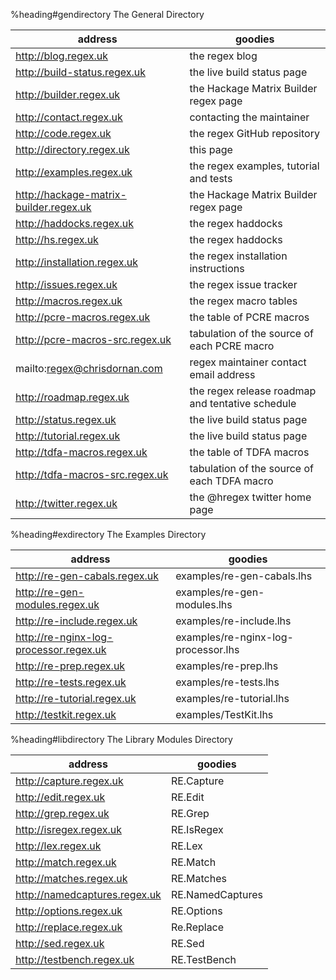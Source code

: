 %heading#gendirectory The General Directory

| address                                   | goodies                       
|-------------------------------------------|--------------------------------------
| <http://blog.regex.uk>                    | the regex blog
| <http://build-status.regex.uk>            | the live build status page
| <http://builder.regex.uk>                 | the Hackage Matrix Builder regex page
| <http://contact.regex.uk>                 | contacting the maintainer
| <http://code.regex.uk>                    | the regex GitHub repository
| <http://directory.regex.uk>               | this page
| <http://examples.regex.uk>                | the regex examples, tutorial and tests
| <http://hackage-matrix-builder.regex.uk>  | the Hackage Matrix Builder regex page
| <http://haddocks.regex.uk>                | the regex haddocks
| <http://hs.regex.uk>                      | the regex haddocks
| <http://installation.regex.uk>            | the regex installation instructions
| <http://issues.regex.uk>                  | the regex issue tracker
| <http://macros.regex.uk>                  | the regex macro tables
| <http://pcre-macros.regex.uk>             | the table of PCRE macros
| <http://pcre-macros-src.regex.uk>         | tabulation of the source of each PCRE macro
| mailto:regex@chrisdornan.com              | regex maintainer contact email address
| <http://roadmap.regex.uk>                 | the regex release roadmap and tentative schedule
| <http://status.regex.uk>                  | the live build status page
| <http://tutorial.regex.uk>                | the live build status page
| <http://tdfa-macros.regex.uk>             | the table of TDFA macros
| <http://tdfa-macros-src.regex.uk>         | tabulation of the source of each TDFA macro
| <http://twitter.regex.uk>                 | the @hregex twitter home page


%heading#exdirectory The Examples Directory

| address                                   | goodies                                       
|-------------------------------------------|--------------------------------------
| <http://re-gen-cabals.regex.uk>           | examples/re-gen-cabals.lhs
| <http://re-gen-modules.regex.uk>          | examples/re-gen-modules.lhs
| <http://re-include.regex.uk>              | examples/re-include.lhs
| <http://re-nginx-log-processor.regex.uk>  | examples/re-nginx-log-processor.lhs
| <http://re-prep.regex.uk>                 | examples/re-prep.lhs
| <http://re-tests.regex.uk>                | examples/re-tests.lhs
| <http://re-tutorial.regex.uk>             | examples/re-tutorial.lhs
| <http://testkit.regex.uk>                 | examples/TestKit.lhs



%heading#libdirectory The Library Modules Directory

| address                                   | goodies                                       
|-------------------------------------------|--------------------------------------
| <http://capture.regex.uk>                 | RE.Capture
| <http://edit.regex.uk>                    | RE.Edit
| <http://grep.regex.uk>                    | RE.Grep
| <http://isregex.regex.uk>                 | RE.IsRegex
| <http://lex.regex.uk>                     | RE.Lex
| <http://match.regex.uk>                   | RE.Match
| <http://matches.regex.uk>                 | RE.Matches
| <http://namedcaptures.regex.uk>           | RE.NamedCaptures
| <http://options.regex.uk>                 | RE.Options
| <http://replace.regex.uk>                 | Re.Replace
| <http://sed.regex.uk>                     | RE.Sed
| <http://testbench.regex.uk>               | RE.TestBench
